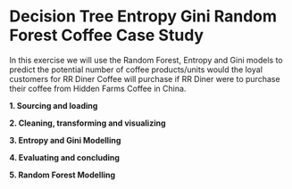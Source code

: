 # Decision Tree Entropy Gini Random Forest Coffee Case Study

In this exercise we will use the Random Forest, Entropy and Gini models to predict the potential number of coffee products/units would the loyal customers for RR Diner Coffee will purchase if RR Diner were to purchase their coffee from Hidden Farms Coffee in China. 



**1. Sourcing and loading** 

**2. Cleaning, transforming and visualizing**  
  
**3. Entropy and Gini Modelling** 

**4. Evaluating and concluding** 

**5. Random Forest Modelling** 
